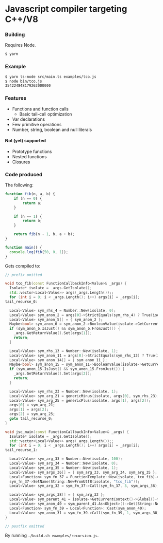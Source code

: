 # Javascript compiler targeting C++/V8

### Building

Requires Node.

```bash
$ yarn
```

### Example

```bash
$ yarn ts-node src/main.ts examples/tco.js
$ node bin/tco.js
354224848179262000000

```

### Features

* Functions and function calls
  * Basic tail-call optimization
* Var declarations
* Few primitive operations
* Number, string, boolean and null literals

#### Not (yet) supported

* Prototype functions
* Nested functions
* Closures

### Code produced

The following:

```js
function fib(n, a, b) {
    if (n == 0) {
        return a;
    }

    if (n == 1) {
        return b;
    }

    return fib(n - 1, b, a + b);
}

function main() {
  console.log(fib(50, 0, 1));
}
```

Gets compiled to:

```cpp
// prefix omitted

void tco_fib(const FunctionCallbackInfo<Value>& _args) {
  Isolate* isolate = _args.GetIsolate();
  std::vector<Local<Value>> args(_args.Length());;
  for (int i = 0; i < _args.Length(); i++) args[i] = _args[i];
tail_recurse_0:

  Local<Value> sym_rhs_4 = Number::New(isolate, 0);
  Local<Value> sym_anon_2 = args[0]->StrictEquals(sym_rhs_4) ? True(isolate) : False(isolate);
  Local<Value> sym_anon_5[] = { sym_anon_2 };
  Maybe<bool> sym_anon_6 = sym_anon_2->BooleanValue(isolate->GetCurrentContext());
  if (sym_anon_6.IsJust() && sym_anon_6.FromJust()) {
    _args.GetReturnValue().Set(args[1]);
    return;
  }

  Local<Value> sym_rhs_13 = Number::New(isolate, 1);
  Local<Value> sym_anon_11 = args[0]->StrictEquals(sym_rhs_13) ? True(isolate) : False(isolate);
  Local<Value> sym_anon_14[] = { sym_anon_11 };
  Maybe<bool> sym_anon_15 = sym_anon_11->BooleanValue(isolate->GetCurrentContext());
  if (sym_anon_15.IsJust() && sym_anon_15.FromJust()) {
    _args.GetReturnValue().Set(args[2]);
    return;
  }

  Local<Value> sym_rhs_23 = Number::New(isolate, 1);
  Local<Value> sym_arg_21 = genericMinus(isolate, args[0], sym_rhs_23);
  Local<Value> sym_arg_25 = genericPlus(isolate, args[1], args[2]);
  args[0] = sym_arg_21;
  args[1] = args[2];
  args[2] = sym_arg_25;
  goto tail_recurse_0;
}

void jsc_main(const FunctionCallbackInfo<Value>& _args) {
  Isolate* isolate = _args.GetIsolate();
  std::vector<Local<Value>> args(_args.Length());;
  for (int i = 0; i < _args.Length(); i++) args[i] = _args[i];
tail_recurse_1:

  Local<Value> sym_arg_33 = Number::New(isolate, 100);
  Local<Value> sym_arg_34 = Number::New(isolate, 0);
  Local<Value> sym_arg_35 = Number::New(isolate, 1);
  Local<Value> sym_args_36[] = { sym_arg_33, sym_arg_34, sym_arg_35 };
  Local<Function> sym_fn_37 = FunctionTemplate::New(isolate, tco_fib)->GetFunction();
  sym_fn_37->SetName(String::NewFromUtf8(isolate, "tco_fib"));
  Local<Value> sym_arg_32 = sym_fn_37->Call(sym_fn_37, 3, sym_args_36);

  Local<Value> sym_args_38[] = { sym_arg_32 };
  Local<Value> sym_parent_41 = isolate->GetCurrentContext()->Global()->Get(String::NewFromUtf8(isolate, "console"));
  Local<Value> sym_anon_40 = sym_parent_41.As<Object>()->Get(String::NewFromUtf8(isolate, "log"));
  Local<Function> sym_fn_39 = Local<Function>::Cast(sym_anon_40);
  Local<Value> sym_anon_31 = sym_fn_39->Call(sym_fn_39, 1, sym_args_38);
}

// postfix omitted
```

By running `./build.sh examples/recursion.js`.
